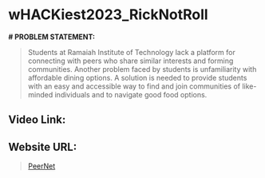# wHACKiest2023_RickNotRoll


__# PROBLEM STATEMENT:__
>Students at Ramaiah Institute of Technology lack a platform for connecting with peers who share similar interests and forming communities. Another problem faced by students is unfamiliarity with affordable dining options. A solution is needed to provide students with an easy and accessible way to find and join communities of like-minded individuals and to navigate good food options.



## Video Link:
>


## Website URL:
>[PeerNet](https://kxitij.github.io/wHACKiest2023_RickNotRoll/)

